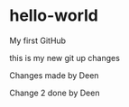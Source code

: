 # hello-world
My first GitHub
 
this is my new git up changes


Changes made by Deen

Change 2 done by Deen 
